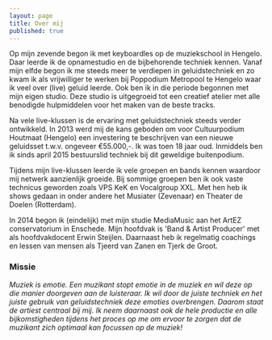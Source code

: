 ```yaml
---
layout: page
title: Over mij
published: true
---
```




Op mijn zevende begon ik met keyboardles op de muziekschool in Hengelo. Daar leerde ik de opnamestudio en de bijbehorende techniek kennen. Vanaf mijn elfde begon ik me steeds meer te verdiepen in geluidstechniek en zo kwam ik als vrijwilliger te werken bij Poppodium Metropool te Hengelo waar ik veel over (live) geluid leerde. Ook ben ik in die periode begonnen met mijn eigen studio.
Deze studio is uitgegroeid tot een creatief atelier met alle benodigde hulpmiddelen voor het maken van de beste tracks. 

Na vele live-klussen is de ervaring met geluidstechniek steeds verder ontwikkeld. In 2013 werd mij de kans geboden om voor Cultuurpodium Houtmaat (Hengelo) een investering te beschrijven van een nieuwe geluidsset t.w.v. ongeveer €55.000,-. Ik was toen 18 jaar oud. Inmiddels ben ik sinds april 2015 bestuurslid techniek bij dit geweldige buitenpodium.

Tijdens mijn live-klussen leerde ik vele groepen en bands kennen waardoor mij netwerk aanzienlijk groeide. Bij sommige groepen ben ik ook vaste technicus geworden zoals VPS KeK en Vocalgroup XXL. Met hen heb ik shows gedaan in onder andere het Musiater (Zevenaar) en Theater de Doelen (Rotterdam).

In 2014 begon ik (eindelijk) met mijn studie MediaMusic aan het ArtEZ conservatorium in Enschede. Mijn hoofdvak is 'Band & Artist Producer' met als hoofdvakdocent Erwin Steijlen. Daarnaast heb ik regelmatig coachings en lessen van mensen als Tjeerd van Zanen en Tjerk de Groot.


### Missie  
_Muziek is emotie. Een muzikant stopt emotie in de muziek en wil deze op die manier doorgeven aan de luisteraar. Ik wil door de juiste techniek en het juiste gebruik van geluidstechniek deze emoties overbrengen. Daarom staat de artiest centraal bij mij. Ik neem daarnaast ook de hele productie en alle bijkomstigheden tijdens het proces op me om ervoor te zorgen dat de muzikant zich optimaal kan focussen op de muziek!_
